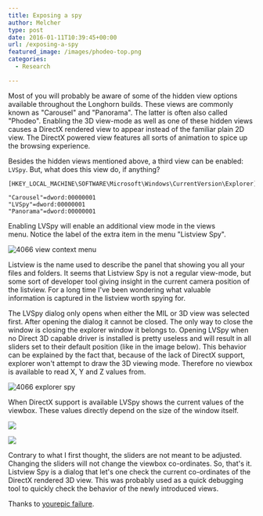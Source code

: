 ```yaml
---
title: Exposing a spy
author: Melcher
type: post
date: 2016-01-11T10:39:45+00:00
url: /exposing-a-spy
featured_image: /images/phodeo-top.png
categories:
  - Research

---
```

Most of you will probably be aware of some of the hidden view options available throughout the Longhorn builds. These views are commonly known as "Carousel" and "Panorama". The latter is often also called "Phodeo". Enabling the 3D view-mode as well as one of these hidden views causes a DirectX rendered view to appear instead of the familiar plain 2D view. The DirectX powered view features all sorts of animation to spice up the browsing experience.

Besides the hidden views mentioned above, a third view can be enabled: `LVSpy`. But, what does this view do, if anything?

```
[HKEY_LOCAL_MACHINE\SOFTWARE\Microsoft\Windows\CurrentVersion\Explorer]

"Carousel"=dword:00000001
"LVSpy"=dword:00000001
"Panorama"=dword:00000001
```

Enabling LVSpy will enable an additional view mode in the views menu. Notice the label of the extra item in the menu "Listview Spy".

![4066 view context menu](/images/4066-view-context-menu.png)

Listview is the name used to describe the panel that showing you all your files and folders. It seems that Listview Spy is not a regular view-mode, but some sort of developer tool giving insight in the current camera position of the listview. For a long time I've been wondering what valuable information is captured in the listview worth spying for.

The LVSpy dialog only opens when either the MIL or 3D view was selected first. After opening the dialog it cannot be closed. The only way to close the window is closing the explorer window it belongs to. Opening LVSpy when no Direct 3D capable driver is installed is pretty useless and will result in all sliders set to their default position (like in the image below). This behavior can be explained by the fact that, because of the lack of DirectX support, explorer won't attempt to draw the 3D viewing mode. Therefore no viewbox is available to read X, Y and Z values from.

![4066 explorer spy](/images/4066-explorer-spy.png)

When DirectX support is available LVSpy shows the current values of the viewbox. These values directly depend on the size of the window itself.

<div class="flex">
<div class="ma2 ml0">
<div></div>

![](/images/4066-lvspy-size2.png)
</div>
<div class="ma2 ml0 mr0">

![](/images/4066-lvspy-size1.png)
</div>
</div>

Contrary to what I first thought, the sliders are not meant to be adjusted. Changing the sliders will not change the viewbox co-ordinates. So, that's it. Listview Spy is a dialog that let's one check the current co-ordinates of the DirectX rendered 3D view. This was probably used as a quick debugging tool to quickly check the behavior of the newly introduced views.

Thanks to [yourepic failure](https://www.betaarchive.com/forum/viewtopic.php?f=62&t=36131 "BetaArchive Longhorn 4066 ListviewSpy").